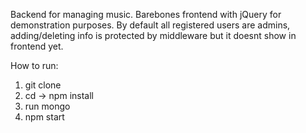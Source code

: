 Backend for managing music. Barebones frontend with jQuery for demonstration purposes.
By default all registered users are admins, adding/deleting info is protected by middleware but it doesnt show in frontend yet.

How to run:
1. git clone
2. cd -> npm install
3. run mongo
4. npm start

